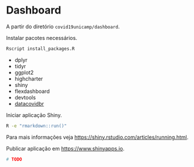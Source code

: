 # Dashboard

A partir do diretório `covid19unicamp/dashboard`.

Instalar pacotes necessários.

```bash
Rscript install_packages.R
```

- dplyr
- tidyr
- ggplot2
- highcharter
- shiny
- flexdashboard
- devtools
- [datacovidbr](https://github.com/freguglia/datacovidbr)

Iniciar aplicação Shiny.

```bash
R -e "rmarkdown::run()"
```

Para mais informações veja <https://shiny.rstudio.com/articles/running.html>.

Publicar aplicação em <https://www.shinyapps.io>.

```bash
# TODO
```